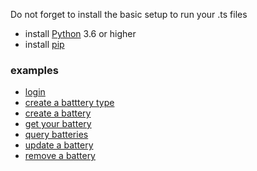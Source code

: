 Do not forget to install the basic setup to run your .ts files

- install [Python](https://www.python.org/downloads/) 3.6 or higher
- install [pip](https://pip.pypa.io/en/stable/cli/pip_install/)

### examples

- [login](python/login/readme.md)
- [create a batttery type](python/createBatteryType/readme.md)
- [create a battery](python/createBattery/readme.md)
- [get your battery](python/getBatteryById/readme.md)
- [query batteries](python/queryBaterries/readme.md)
- [update a battery](python/updateBattery/readme.md)
- [remove a battery](python/removeBatteryById/readme.md)
